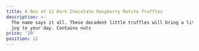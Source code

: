 ```yaml
---
title: A Box of 12 Dark Chocolate Raspberry Matcha Truffles
description: >-
  The name says it all. These decadent little truffles will bring a little extra
  joy to your day. Contains nuts
price: '20'
position: 12
---
```


